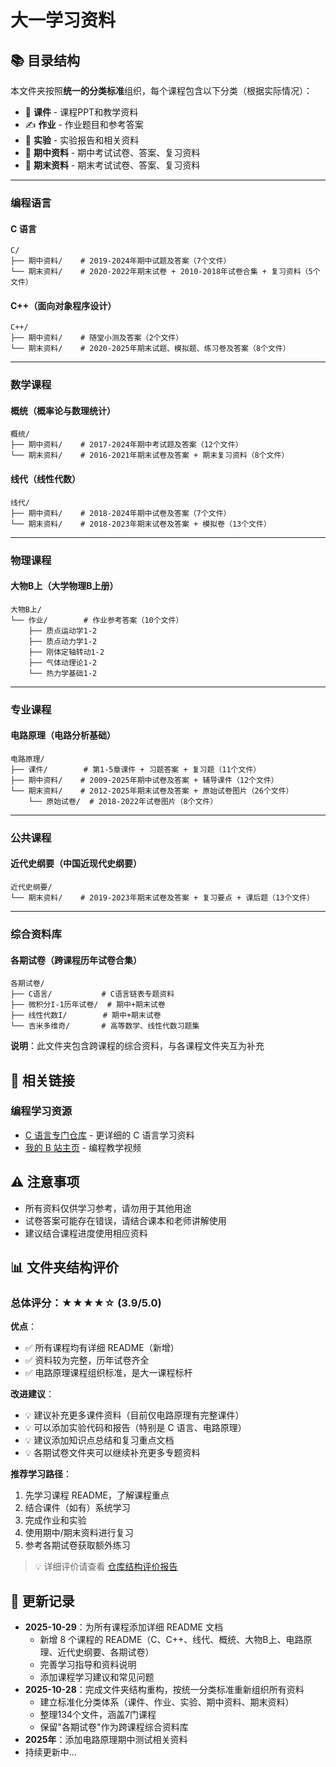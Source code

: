 # 大一学习资料

## 📚 目录结构

本文件夹按照**统一的分类标准**组织，每个课程包含以下分类（根据实际情况）：
- 📖 **课件** - 课程PPT和教学资料
- ✍️ **作业** - 作业题目和参考答案
- 🧪 **实验** - 实验报告和相关资料
- 📝 **期中资料** - 期中考试试卷、答案、复习资料
- 📄 **期末资料** - 期末考试试卷、答案、复习资料

---

### 编程语言

#### C 语言
```
C/
├── 期中资料/    # 2019-2024年期中试题及答案（7个文件）
└── 期末资料/    # 2020-2022年期末试卷 + 2010-2018年试卷合集 + 复习资料（5个文件）
```

#### C++（面向对象程序设计）
```
C++/
├── 期中资料/    # 随堂小测及答案（2个文件）
└── 期末资料/    # 2020-2025年期末试题、模拟题、练习卷及答案（8个文件）
```

---

### 数学课程

#### 概统（概率论与数理统计）
```
概统/
├── 期中资料/    # 2017-2024年期中考试题及答案（12个文件）
└── 期末资料/    # 2016-2021年期末试卷及答案 + 期末复习资料（8个文件）
```

#### 线代（线性代数）
```
线代/
├── 期中资料/    # 2018-2024年期中试卷及答案（7个文件）
└── 期末资料/    # 2018-2023年期末试卷及答案 + 模拟卷（13个文件）
```

---

### 物理课程

#### 大物B上（大学物理B上册）
```
大物B上/
└── 作业/        # 作业参考答案（10个文件）
    ├── 质点运动学1-2
    ├── 质点动力学1-2
    ├── 刚体定轴转动1-2
    ├── 气体动理论1-2
    └── 热力学基础1-2
```

---

### 专业课程

#### 电路原理（电路分析基础）
```
电路原理/
├── 课件/        # 第1-5章课件 + 习题答案 + 复习题（11个文件）
├── 期中资料/    # 2009-2025年期中试卷及答案 + 辅导课件（12个文件）
└── 期末资料/    # 2012-2025年期末试卷及答案 + 原始试卷图片（26个文件）
    └── 原始试卷/  # 2018-2022年试卷图片（8个文件）
```

---

### 公共课程

#### 近代史纲要（中国近现代史纲要）
```
近代史纲要/
└── 期末资料/    # 2019-2023年期末试卷及答案 + 复习要点 + 课后题（13个文件）
```

---

### 综合资料库

#### 各期试卷（跨课程历年试卷合集）
```
各期试卷/
├── C语言/           # C语言链表专题资料
├── 微积分I-1历年试卷/  # 期中+期末试卷
├── 线性代数I/        # 期中+期末试卷
└── 吉米多维奇/       # 高等数学、线性代数习题集
```
**说明**：此文件夹包含跨课程的综合资料，与各课程文件夹互为补充

## 🔗 相关链接

### 编程学习资源

- [C 语言专门仓库](https://github.com/hgcode1130/XMU_C_language_PeerTeacher) - 更详细的 C 语言学习资料
- [我的 B 站主页](https://space.bilibili.com/361358232?spm_id_from=333.1007.0.0) - 编程教学视频


## ⚠️ 注意事项

- 所有资料仅供学习参考，请勿用于其他用途
- 试卷答案可能存在错误，请结合课本和老师讲解使用
- 建议结合课程进度使用相应资料

## 📊 文件夹结构评价

### 总体评分：★★★★☆ (3.9/5.0)

**优点**：
- ✅ 所有课程均有详细 README（新增）
- ✅ 资料较为完整，历年试卷齐全
- ✅ 电路原理课程组织标准，是大一课程标杆

**改进建议**：
- 💡 建议补充更多课件资料（目前仅电路原理有完整课件）
- 💡 可以添加实验代码和报告（特别是 C 语言、电路原理）
- 💡 建议添加知识点总结和复习重点文档
- 💡 各期试卷文件夹可以继续补充更多专题资料

**推荐学习路径**：
1. 先学习课程 README，了解课程重点
2. 结合课件（如有）系统学习
3. 完成作业和实验
4. 使用期中/期末资料进行复习
5. 参考各期试卷获取额外练习

> 💡 详细评价请查看 [仓库结构评价报告](../REPOSITORY_STRUCTURE_REVIEW.md)

## 📅 更新记录

- **2025-10-29**：为所有课程添加详细 README 文档
  - 新增 8 个课程的 README（C、C++、线代、概统、大物B上、电路原理、近代史纲要、各期试卷）
  - 完善学习指导和资料说明
  - 添加课程学习建议和常见问题
- **2025-10-28**：完成文件夹结构重构，按统一分类标准重新组织所有资料
  - 建立标准化分类体系（课件、作业、实验、期中资料、期末资料）
  - 整理134个文件，涵盖7门课程
  - 保留"各期试卷"作为跨课程综合资料库
- **2025年**：添加电路原理期中测试相关资料
- 持续更新中...
